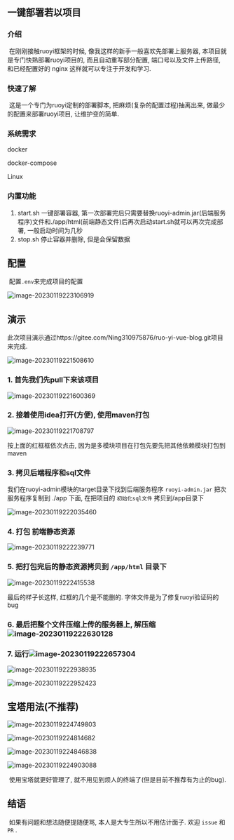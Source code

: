 ## 一键部署若以项目

### 介绍

​		在刚刚接触ruoyi框架的时候, 像我这样的新手一般喜欢先部署上服务器, 本项目就是专门快熟部署ruoyi项目的, 而且自动重写部分配置, 端口号以及文件上传路径, 和已经配置好的 nginx 这样就可以专注于开发和学习.

### 快速了解

​		这是一个专门为ruoyi定制的部署脚本, 把麻烦(复杂的配置过程)抽离出来, 做最少的配置来部署ruoyi项目, 让维护变的简单.

### 系统需求

docker

docker-compose

Linux

### 内置功能

1. start.sh 一键部署容器, 第一次部署完后只需要替换ruoyi-admin.jar(后端服务程序)文件和./app/html(前端静态文件)后再次启动start.sh就可以再次完成部署, 一般启动时间为几秒
2. stop.sh 停止容器并删除, 但是会保留数据



## 配置

​		配置`.env`来完成项目的配置

![image-20230119223106919](./assets/image-20230119223106919.png)



## 演示

​		此次项目演示通过https://gitee.com/Ning310975876/ruo-yi-vue-blog.git项目来完成.

![image-20230119221508610](./assets/image-20230119221508610.png)

### 1. 首先我们先pull下来该项目

![image-20230119221600369](./assets/image-20230119221600369.png)

### 2. 接着使用idea打开(方便), 使用maven打包

![image-20230119221708797](./assets/image-20230119221708797.png)

按上面的红框框依次点击, 因为是多模块项目在打包先要先把其他依赖模块打包到maven

### 3. 拷贝后端程序和sql文件

我们在ruoyi-admin模块的target目录下找到后端服务程序 `ruoyi-admin.jar` 把次服务程序复制到 ./app 下面, 在把项目的 `初始化sql文件` 拷贝到/app目录下

![image-20230119222035460](./assets/image-20230119222035460.png)

### 4. 打包 前端静态资源 

![image-20230119222239771](./assets/image-20230119222239771.png)

### 5. 把打包完后的静态资源拷贝到 `/app/html` 目录下

![image-20230119222415538](./assets/image-20230119222415538.png)

最后的样子长这样, 红框的几个是不能删的. 字体文件是为了修复ruoyi验证码的bug



### 6. 最后把整个文件压缩上传的服务器上, 解压缩![image-20230119222630128](./assets/image-20230119222630128.png)

### 7. 运行![image-20230119222657304](./assets/image-20230119222657304.png)

![image-20230119222938935](./assets/image-20230119222938935.png)

![image-20230119222952423](./assets/image-20230119222952423.png)

## 宝塔用法(不推荐)

![image-20230119224749803](./assets/image-20230119224749803.png)

![image-20230119224814682](./assets/image-20230119224814682.png)

![image-20230119224846838](./assets/image-20230119224846838.png)

![image-20230119224903088](./assets/image-20230119224903088.png)

​		使用宝塔就更好管理了, 就不用见到烦人的终端了(但是目前不推荐有为止的bug).

## 结语

​		如果有问题和想法随便提随便骂, 本人是大专生所以不用估计面子. 欢迎 `issue` 和 `PR` .